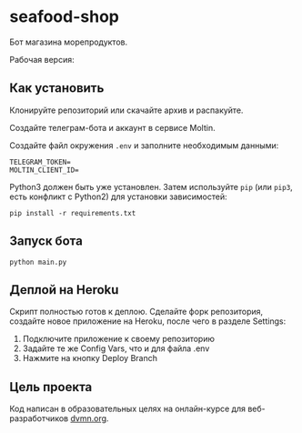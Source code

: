 # seafood-shop
 
Бот магазина морепродуктов.

Рабочая версия:

## Как установить

Клонируйте репозиторий или скачайте архив и распакуйте.

Создайте телеграм-бота и аккаунт в сервисе Moltin.

Создайте файл окружения `.env` и заполните необходимым данными:
```
TELEGRAM_TOKEN=
MOLTIN_CLIENT_ID=
```

Python3 должен быть уже установлен. 
Затем используйте `pip` (или `pip3`, есть конфликт с Python2) для установки зависимостей:
```
pip install -r requirements.txt
```

## Запуск бота

```
python main.py
```

## Деплой на Heroku

Скрипт полностью готов к деплою. Сделайте форк репозитория, создайте новое приложение на Heroku, после чего в разделе Settings:
1. Подключите приложение к своему репозиторию
2. Задайте те же Config Vars, что и для файла .env
3. Нажмите на кнопку Deploy Branch

## Цель проекта

Код написан в образовательных целях на онлайн-курсе для веб-разработчиков [dvmn.org](https://dvmn.org/).

